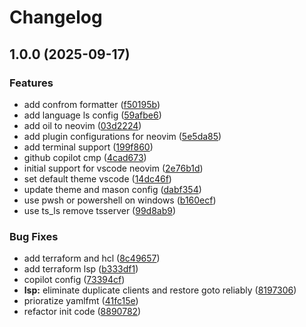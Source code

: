 # Changelog

## 1.0.0 (2025-09-17)


### Features

* add confrom formatter ([f50195b](https://github.com/gamunu/coldboot.nvim/commit/f50195b0e22f27f4b2060811c3a092083d825956))
* add language ls config ([59afbe6](https://github.com/gamunu/coldboot.nvim/commit/59afbe67e814b644af99c8bf455ebf69aea69296))
* add oil to neovim ([03d2224](https://github.com/gamunu/coldboot.nvim/commit/03d2224624d2f0f8aad3aa931fcbe08e56c51ace))
* add plugin configurations for neovim ([5e5da85](https://github.com/gamunu/coldboot.nvim/commit/5e5da8596089e93510b76d7e1a2756e3a6946ae2))
* add terminal support ([199f860](https://github.com/gamunu/coldboot.nvim/commit/199f8605a7ea3a416419645ba1406dcd255965a0))
* github copilot cmp ([4cad673](https://github.com/gamunu/coldboot.nvim/commit/4cad673229d322b4dda89e44817348d73e283188))
* initial support for vscode neovim ([2e76b1d](https://github.com/gamunu/coldboot.nvim/commit/2e76b1d1ba28b8ad7f286fb41d617a786565a1c3))
* set default theme vscode ([14dc46f](https://github.com/gamunu/coldboot.nvim/commit/14dc46f81995db2487551a72ee147a69b3ebb8f8))
* update theme and mason config ([dabf354](https://github.com/gamunu/coldboot.nvim/commit/dabf354701039fc76cac739c3a793cdba3d5187b))
* use pwsh or powershell on windows ([b160ecf](https://github.com/gamunu/coldboot.nvim/commit/b160ecf7d9c745f8026a6b65960e1186d39b68f4))
* use ts_ls remove tsserver ([99d8ab9](https://github.com/gamunu/coldboot.nvim/commit/99d8ab9b35b32321890fe52c903332748580ef8e))


### Bug Fixes

* add terraform and hcl ([8c49657](https://github.com/gamunu/coldboot.nvim/commit/8c49657d56056ec37603822ecea399e58b745b08))
* add terraform lsp ([b333df1](https://github.com/gamunu/coldboot.nvim/commit/b333df1ad9638b0e653d6a7126de65249f18f0f5))
* copilot config ([73394cf](https://github.com/gamunu/coldboot.nvim/commit/73394cffe07c90692e8b5d5cd25e77025d908acf))
* **lsp:** eliminate duplicate clients and restore goto reliably ([8197306](https://github.com/gamunu/coldboot.nvim/commit/8197306b1960a2d4e3e6aaba775f65bf78ce5d99))
* prioratize yamlfmt ([41fc15e](https://github.com/gamunu/coldboot.nvim/commit/41fc15e9936bac8fb046283b198c0897243380f3))
* refactor init code ([8890782](https://github.com/gamunu/coldboot.nvim/commit/88907824cb9a62be342f76b79df283d7c8304447))
